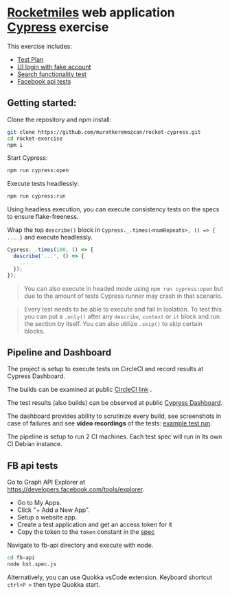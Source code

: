 # [Rocketmiles](https://www.rocketmiles.com/) web application [Cypress](https://www.cypress.io/) exercise

This exercise includes:

* [Test Plan](test-plan.md)
* [UI login with fake account](./cypress/integration/landing-bst.spec..js)
* [Search functionality test](./cypress/integration/search-spec.js)
* [Facebook api tests](./fb-api/bst.spec.js)

## Getting started:
Clone the repository and npm install:
```bash
git clone https://github.com/muratkeremozcan/rocket-cypress.git
cd rocket-exercise
npm i
```
Start Cypress:
```bash
npm run cypress:open
```
Execute tests headlessly:
```bash
npm run cypress:run
```
Using headless execution, you can execute consistency tests on the specs to ensure flake-freeness.

Wrap the top `describe()` block in `Cypress._.times(<numRepeats>, () => { ... }` and execute headlessly.

```javascript
Cypress._.times(100, () => {
  describe('...', () => { 
    ... 
  });
});
```
> You can also execute in headed mode using `npm run cypress:open` but due to the amount of tests Cypress runner may crash in that scenario.

> Every test needs to be able to execute and fail in isolation. To test this you can put a `.only()` after any `describe`, `context` or `it` block and run the section by itself. You can also utilize `.skip()` to skip certain blocks.

## **Pipeline and Dashboard**

The project is setup to execute tests on CircleCI and record results at Cypress Dashboard.

The builds can be examined at public [CircleCI link](https://circleci.com/gh/muratkeremozcan/rocket-cypress) .

The test results (also builds) can be observed at public [Cypress Dashboard](https://dashboard.cypress.io/#/projects/khn1sp/runs).

The dashboard provides ability to scrutinize every build, see screenshots in case of failures and see **video recordings** of the tests: [example test run](https://dashboard.cypress.io/#/projects/khn1sp/runs/4/specs).

The pipeline is setup to run 2 CI machines. Each test spec will run in its own CI Debian instance. 

## FB api tests
Go to Graph API Explorer at https://developers.facebook.com/tools/explorer.
* Go to My Apps.
* Click "+ Add a New App".
* Setup a website app. 
* Create a test application and get an access token for it
* Copy the token to the `token` constant in the [spec]((./fb-api/bst.spec.js))

Navigate to fb-api directory and execute with node.
```bash
cd fb-api
node bst.spec.js
```
Alternatively, you can use Quokka vsCode extension. Keyboard shortcut `ctrl+P >` then type Quokka start.
